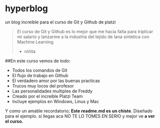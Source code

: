 # hyperblog
un blog increible para el curso de Git y Github de platzi
>El curso de Git y Github es lo mejor que me hacia falta para triplicar mi salario y lanzarme a la industria del tejido de lana sintetica con Machine Learning
> - niñita

##En este curso vemos de todo:
* Todos los comandos de Git
* El flujo de trabajo en Github
* El verdadero amor por las buenas practicas
* Trucos muy locos del profesor 
* Las personalidades multiples de Freddy
* Creado por el increible Platzi Team
* Incluye ejemplos en Windows, Linus y Mac

Y como un amable recordatorio; **Este readme.md es un chiste**. Diseñado para el ejemplo. si llegas aca NO TE LO TOMES EN SERIO y mejor ve **a ver el curso.**